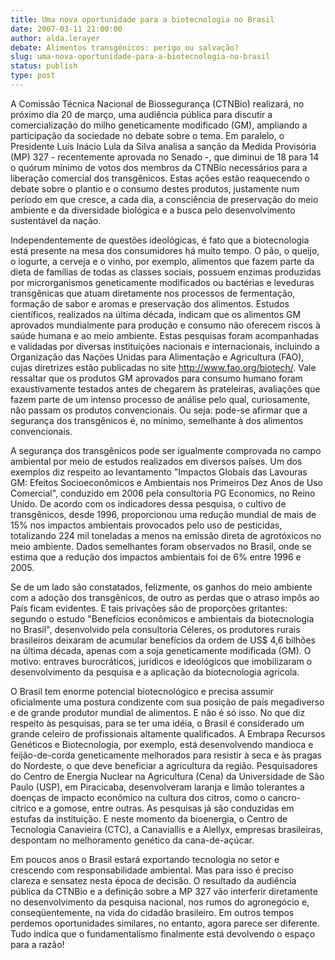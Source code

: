 ```yaml
---
title: Uma nova oportunidade para a biotecnologia no Brasil
date: 2007-03-11 21:00:00
author: alda.lerayer
debate: Alimentos transgênicos: perigo ou salvação?
slug: uma-nova-oportunidade-para-a-biotecnologia-no-brasil
status: publish 
type: post
---
```


A Comissão Técnica Nacional de Biossegurança (CTNBio) realizará, no próximo dia 20 de março, uma audiência pública para discutir a comercialização do milho geneticamente modificado (GM), ampliando a participação da sociedade no debate sobre o tema. Em paralelo, o Presidente Luís Inácio Lula da Silva analisa a sanção da Medida Provisória (MP) 327 - recentemente aprovada no Senado -, que diminui de 18 para 14 o quórum mínimo de votos dos membros da CTNBio necessários para a liberação comercial dos transgênicos. Estas ações estão reaquecendo o debate sobre o plantio e o consumo destes produtos, justamente num período em que cresce, a cada dia, a consciência de preservação do meio ambiente e da diversidade biológica e a busca pelo desenvolvimento sustentável da nação.  

  

Independentemente de questões ideológicas, é fato que a biotecnologia está presente na mesa dos consumidores há muito tempo. O pão, o queijo, o iogurte, a cerveja e o vinho, por exemplo, alimentos que fazem parte da dieta de famílias de todas as classes sociais, possuem enzimas produzidas por microrganismos geneticamente modificados ou bactérias e leveduras transgênicas que atuam diretamente nos processos de fermentação, formação de sabor e aromas e preservação dos alimentos. Estudos científicos, realizados na última década, indicam que os alimentos GM aprovados mundialmente para produção e consumo não oferecem riscos à saúde humana e ao meio ambiente. Estas pesquisas foram acompanhadas e validadas por diversas instituições nacionais e internacionais, incluindo a Organização das Nações Unidas para Alimentação e Agricultura (FAO), cujas diretrizes estão publicadas no site http://www.fao.org/biotech/. Vale ressaltar que os produtos GM aprovados para consumo humano foram exaustivamente testados antes de chegarem às prateleiras, avaliações que fazem parte de um intenso processo de análise pelo qual, curiosamente, não passam os produtos convencionais. Ou seja: pode-se afirmar que a segurança dos transgênicos é, no mínimo, semelhante à dos alimentos convencionais.  

  

A segurança dos transgênicos pode ser igualmente comprovada no campo ambiental por meio de estudos realizados em diversos países. Um dos exemplos diz respeito ao levantamento "Impactos Globais das Lavouras GM: Efeitos Socioeconômicos e Ambientais nos Primeiros Dez Anos de Uso Comercial", conduzido em 2006 pela consultoria PG Economics, no Reino Unido. De acordo com os indicadores dessa pesquisa, o cultivo de transgênicos, desde 1996, proporcionou uma redução mundial de mais de 15% nos impactos ambientais provocados pelo uso de pesticidas, totalizando 224 mil toneladas a menos na emissão direta de agrotóxicos no meio ambiente. Dados semelhantes foram observados no Brasil, onde se estima que a redução dos impactos ambientais foi de 6% entre 1996 e 2005.  

  

Se de um lado são constatados, felizmente, os ganhos do meio ambiente com a adoção dos transgênicos, de outro as perdas que o atraso impôs ao País ficam evidentes. E tais privações são de proporções gritantes: segundo o estudo "Benefícios econômicos e ambientais da biotecnologia no Brasil", desenvolvido pela consultoria Céleres, os produtores rurais brasileiros deixaram de acumular benefícios da ordem de US$ 4,6 bilhões na última década, apenas com a soja geneticamente modificada (GM). O motivo: entraves burocráticos, jurídicos e ideológicos que imobilizaram o desenvolvimento da pesquisa e a aplicação da biotecnologia agrícola.  

  

O Brasil tem enorme potencial biotecnológico e precisa assumir oficialmente uma postura condizente com sua posição de país megadiverso e de grande produtor mundial de alimentos. E não é só isso. No que diz respeito às pesquisas, para se ter uma idéia, o Brasil é considerado um grande celeiro de profissionais altamente qualificados. A Embrapa Recursos Genéticos e Biotecnologia, por exemplo, está desenvolvendo mandioca e feijão-de-corda geneticamente melhorados para resistir à seca e às pragas do Nordeste, o que deve beneficiar a agricultura da região. Pesquisadores do Centro de Energia Nuclear na Agricultura (Cena) da Universidade de São Paulo (USP), em Piracicaba, desenvolveram laranja e limão tolerantes a doenças de impacto econômico na cultura dos citros, como o cancro-cítrico e a gomose, entre outras. As pesquisas já são conduzidas em estufas da instituição. E neste momento da bioenergia, o Centro de Tecnologia Canavieira (CTC), a Canaviallis e a Alellyx, empresas brasileiras, despontam no melhoramento genético da cana-de-açúcar.  

  

Em poucos anos o Brasil estará exportando tecnologia no setor e crescendo com responsabilidade ambiental. Mas para isso é preciso clareza e sensatez nesta época de decisão. O resultado da audiência pública da CTNBio e a definição sobre a MP 327 vão interferir diretamente no desenvolvimento da pesquisa nacional, nos rumos do agronegócio e, conseqüentemente, na vida do cidadão brasileiro. Em outros tempos perdemos oportunidades similares, no entanto, agora parece ser diferente. Tudo indica que o fundamentalismo finalmente está devolvendo o espaço para a razão!
